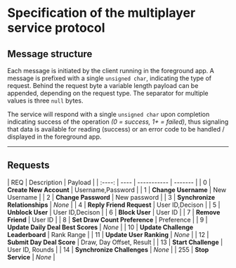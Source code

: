 # Specification of the multiplayer service protocol

## Message structure

Each message is initiated by the client running in the foreground app. A message
is prefixed with a single `unsigned char`, indicating the type of request.
Behind the request byte a variable length payload can be appended, depending
on the request type. The separator for multiple values is three `null` bytes.

The service will respond with a single `unsigned char` upon completion
indicating success of the operation *(0 = success, 1+ = failed)*, thus signaling
that data is available for reading (success) or an error code to be handled
/ displayed in the foreground app.

----

## Requests

| REQ | Description | Payload |
| :----: | ---- | ----------- | ------- |
| 0   | **Create New Account** | Username,Password |
| 1   | **Change Username** | New Username |
| 2   | **Change Password** | New password |
| 3   | **Synchronize Relationships** | *None* |
| 4   | **Reply Friend Request** | User ID,Decison |
| 5   | **Unblock User** | User ID,Decison |
| 6   | **Block User** | User ID |
| 7   | **Remove Friend** | User ID |
| 8   | **Set Draw Count Preference** | Preference |
| 9   | **Update Daily Deal Best Scores** | *None* |
| 10  | **Update Challenge Leaderboard** | Rank Range |
| 11  | **Update User Ranking** | *None* |
| 12  | **Submit Day Deal Score** | Draw, Day Offset, Result |
| 13  | **Start Challenge** | User ID, Rounds |
| 14  | **Synchronize Challenges** | *None* |
| 255 | **Stop Service** | *None* |
